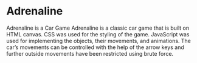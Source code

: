 # Adrenaline
Adrenaline is a Car Game
Adrenaline is a classic car game that is built on HTML canvas.
CSS was used for the styling of the game.
JavaScript was used for implementing the objects, their movements, and animations.
The car’s movements can be controlled with the help of the arrow keys and further outside movements have been restricted using brute force.

